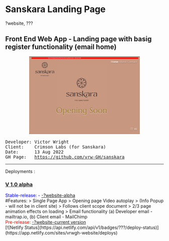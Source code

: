 # Sanskara Landing Page

?website, ???
<h2>Front End Web App - <strong>Landing page with basig register functionality (email home)</strong></h2>
<div align="center">
<a href="https://?website"><img alt="screenshot" src="https://raw.githubusercontent.com/vrw-GH/sanskara/main/project-basics/Screenshot.png" width="70%" height="50%" /></a>
</div>
<pre>
Developer: Victor Wright
Client:    Crimson Labs (for Sanskara)
Date:      13 Aug 2022
GH Page:   <a href="https://vrw-gh.github.io/sanskara/">https://github.com/vrw-GH/sanskara</a>
</pre>
<hr />
Deployments :
<h3><u>V 1.0 alpha</u></h3>
<span style="color:blue">Stable-release: - <a href="https://">-?website-alpha</a></span>
<br />
#Features:
> Single Page App
> Opening page Video autoplay
> (Info Popup - will not be in client site)
> Follows client scope document
> 2/3 page animation effects on loading
> Email functionality (a) Developer email - mailtrap.io, (b) Client email - MailChimp
<br />
<span style="color:red" >Pre-release:    <a href="https://">-?website-current version</a></span>
<br />
[![Netlify Status](https://api.netlify.com/api/v1/badges/???/deploy-status)](https://app.netlify.com/sites/vrwgh-website/deploys)
<br />
